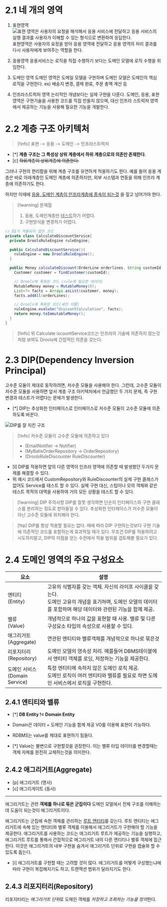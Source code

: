 # 2.1 네 개의 영역

1. 표현영역 ![표현 영역은 사용자의 요청을 해석해서 응용 서비스에 전달하고 응용 서비스의 실행 결과를 사용자가 이해할 수 있는 형식으로 변환하여 응답한다.](https://velog.velcdn.com/images/ondj/post/c268f3c4-ffbd-43a2-8c3c-ba318198376c/image.png)
표현영역은 사용자의 요청을 받아 응용 영역에 전달하고 응용 영역의 처리 결과를 다시 사용자에게 보여주는 역할을 한다.

2. 응용영역 
응용서비스는 로직을 직접 수행하기 보다는 도메인 모델에 로직 수행을 위임한다.
3. 도메인 영역
	도메인 영역은 도메일 모델을 구현하며 도메인 모델은 도메인의 핵심 로직을 구현한다.
	ex) 배송지 변경, 결제 완료, 주문 총액 계산 등

4. 인프라스트럭처 영역
	논리적인 개념보다는 실제 구현을 다룬다.
	도메인, 응용, 표현영역은 구현기술을 사용한 코드를 직접 만들지 않으며, 대신 인프라 스트럭처 영역에서 제공하는 기능을 사용해 필요한 기능을 개발한다.

# 2.2 계층 구조 아키텍처
> [!info] 표현 -> 응용 -> 도메인 -> 인프라스트럭처
> 
- [*] **계층 구조는 그 특성상 상위 계층에서 하위 계층으로의 의존만 존재한다.**
- [c] ~~하위계층이 상위계층에 의존한다.~~

그러나 구현의 편리함을 위해 계층 구조를 유연하게 적용하기도 한다.
예를 들어 응용 계층은 바로 아래계층인 도메인 계층에 의존하지만, 외부 시스템과 연동을 위해 인프라 계층에 의존하기도 한다.

하지만 이때에 <u>응용, 도메인 계층이 인프라계층에 종속이 되는것</u> 을 짚고 넘어가야 한다.

> [!warning] 문제점
> 1. 응용, 도메인계층만 <u>테스트</u>하기 어렵다.
> 2. 구현방식을 변경하기 어렵다.


```java
// DI가 적용되지 않은 코드
private class CalculateDiscountService{
  private DroolsRuleEngine ruleEngine;

  public CalculateDiscountService(){
    ruleEngine = new DroolsRuleEngine();
  }

  public Money calculateDiscount(OrderLine orderlines, String customId){
    Customer customer = findCustomer(customId);

	// Drools에 특화된 코드 (rule에 필요한 데이터)
	MutableMoney money = MutableMoney(0);
	List<?> facts = Arrays.asList(customer, money);
	facts.addAll(orderLines);

	// Drools에 특화된 코드(세션 이름)
	ruleEngine.evalute("discountCalculation", facts);
	return money.toImmutableMoney();
  }
}
```
> [!info] 위 Calculate iscountService코드는 인프라의 기술에 의존하지 않는것 처럼 보여도 Drools에 간접적인 의존을 갖는다.

# 2.3 DIP(Dependency Inversion Principal)

고수준 모듈이 제대로 동작하려면, 저수준 모듈을 사용해야 한다. 그런데, 고수준 모듈이 저수준 모듈을 사용하면 앞서 계층 구조 아키텍처에서 언급했던 두  가지 문제, 즉 구현 변경과 테스트가 어렵다는 문제가 발생한다.

- [*] DIP는 추상화한 인터페이스로 인터페이스로 저수준 모듈이 고수준 모듈에 의존하도록 바꾼다.

![DIP를 잘 지킨 구조](https://img1.daumcdn.net/thumb/R1280x0/?scode=mtistory2&fname=https%3A%2F%2Fblog.kakaocdn.net%2Fdn%2FcyXQle%2FbtrDZuPOZQA%2FOM1MOYtBPPaTfxcO1rGqG1%2Fimg.png)
>[!info] 저수준 모듈이 고수준 모듈에 의존하고 있다
> - (EmailNotifier -> Notifier)
> - (MyBatisOrderRepository -> OrderRepository)
> - (DroolsRuleDiscounter RuleDiscounter)

- [I] DIP를 적용하면 앞의 다른 영역이 인프라 영역에 의존할 때 발생했던 두가지 문제를 해결할 수 있다.
- 위 예시 코드에서 CustomRepository와 RuleDiscounter의 실제 구현 클래스가 없어도 Service를 테스트 할 수 있다.
	실제 구현 대신, 스텁이나 모의 객체와 같은 테스트 목적의 대역을 사용하여 거의 모든 상황을 테스트 할 수 있다.

> [!warning] DIP 주의사항
> DIP를 잘못 생각하면 단순히 인터페이스와 구현 클래스를 분리하는 정도로 받아들일 수 있다.
> 추상화한 인터페이스가 저수준 모듈이 아닌 고수준 모듈에 위치해야 한다.

> [!tip] DIP를 항상 적용할 필요는 없다.
> 때에 따라 DIP 구현하는것보다 구현 기술에 의존적인 코드를 포함하는게 효과적일 때가 있다.
> 무조건 DIP를 적용하려고 시도하지말고, DIP의 이점을 얻는 수전에서 적용 범위를 검토해볼 필요가 있다.

# 2.4 도메인 영역의 주요 구성요소
|요소|설명|
|---|---|
|엔티티</br>(Entity)|고유의 식별자를 갖는 객체. 자신의 라이프 사이클을 갖는다.</br>도메인 고유의 개념을 표기하며, 도메인 모델의 데이터를 포함하며 해당 데이터와 관련된 기능을 함께 제공.|
|밸류</br>(Value)|개념적으로 하나의 값을 표현할 때 사용. 밸류 및 다른 구성요소 타입의 속성으로 사용할 수 있다.|
|애그리거트</br>(Aggregate)|연관된 엔티티와 밸류객체를 개념적으로 하나로 묶은것|
|리포지터리</br>(Repository)|도메인 모델의 영속성 처리. 예를들어 DBMS테이블에서 엔티티 객체를 로딩, 저장하는 기능을 제공한다.|
|도메인 서비스</br>(Domain Service)|특정 엔티티에 속하지 않은 도메인 로직 제공.</br>도메인 로직이 여러 엔티티와 밸류를 필요로 하면 도메인 서비스에서 로직을 구현한다.|

## 2.4.1 엔티티와 밸류
- [*] **DB Entity != Domain Entity**
- Domain은 데이터 + 도메인 기능을 함께 제공
	VO를 이용해 표현이 가능하다.
- RDBMS는 value를 제대로 표현하기 힘들다.

- [*] Value는 불변으로 구현할것을 권장한다.
      이는 밸류 타입 데이터를 변경할때는 객체 자체를 완전히 교체하는것을 의미한다.

## 2.4.2 애그리거트(Aggregate)
- [p] 애그리거트 (명사)
- [c] 애그리게이트 (동사)
---

애그리거트는 관련 **객체를 하나로 묶은 군집이다**
도메인 모델에서 전체 구조를 이해하는데 도움이 되는것이 애그리거트이다.

애그리거트는 군집에 속한 객체를 관리하는 <u>루트 엔티티</u>를 갖는다.
루트 엔티티는 에그리거트에 속해 있는 엔티티와 밸류 객체를 이용해서 애그리거트가 구현해야 할 기능을 제공한다.
	애그리거트를 사용하는 코드는 애그리거트 루트가 제공하는 기능을 실행하고, 애그리거트 루트를 통해서 간접적으로 애그리거트 내의 다른 앤티티나 밸류 객체에 접근한다.
	이것은 애그리거트의 내부 구현을 숨겨서 애그리거트 단위로 구현을 캡슐화 할 수 있도록 돕는다.


- [i] 애그리거트를 구현할 때는 고려할 것이 많다.
      애그리거트를 어떻게 구성했는냐에 따라 구현이 복잡해지기도 하고, 트랜잭션 범위가 달라지기도 한다.

## 2.4.3 리포지터리(Repository)

리포지터리는 *애그리거트 단위*로 도메인 객체를 *저장하고 조회하는 기능을 정의*한다.
